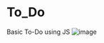 # To_Do
Basic To-Do using JS 
![image](https://user-images.githubusercontent.com/78960458/219013180-648a5ae3-558a-4239-b4f8-221c5873cd5e.png)
